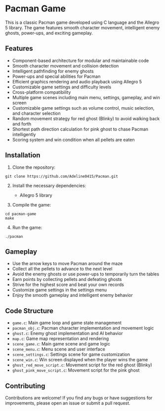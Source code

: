 # Pacman Game

This is a classic Pacman game developed using C language and the Allegro 5 library. The game features smooth character movement, intelligent enemy ghosts, power-ups, and exciting gameplay.

## Features

- Component-based architecture for modular and maintainable code
- Smooth character movement and collision detection
- Intelligent pathfinding for enemy ghosts
- Power-ups and special abilities for Pacman
- Efficient graphics rendering and audio playback using Allegro 5
- Customizable game settings and difficulty levels
- Cross-platform compatibility
- Multiple game scenes including main menu, settings, gameplay, and win screen
- Customizable game settings such as volume control, music selection, and character selection
- Random movement strategy for red ghost (Blinky) to avoid walking back and forth
- Shortest path direction calculation for pink ghost to chase Pacman intelligently
- Scoring system and win condition when all pellets are eaten

## Installation

1. Clone the repository:

```
git clone https://github.com/Adeline0415/Pacman.git
```

2. Install the necessary dependencies:
   - Allegro 5 library

3. Compile the game:

```
cd pacman-game
make
```

4. Run the game:

```
./pacman
```

## Gameplay

- Use the arrow keys to move Pacman around the maze
- Collect all the pellets to advance to the next level
- Avoid the enemy ghosts or use power-ups to temporarily turn the tables
- Earn points by collecting pellets and defeating ghosts
- Strive for the highest score and beat your own records
- Customize game settings in the settings menu
- Enjoy the smooth gameplay and intelligent enemy behavior

## Code Structure

- `game.c`: Main game loop and game state management
- `pacman_obj.c`: Pacman character implementation and movement logic
- `ghost.c`: Enemy ghost implementation and AI behavior
- `map.c`: Game map representation and rendering
- `scene_game.c`: Main game scene and game logic
- `scene_menu.c`: Menu scene and user interface
- `scene_settings.c`: Settings scene for game customization
- `scene_win.c`: Win screen displayed when the player wins the game
- `ghost_red_move_script.c`: Movement script for the red ghost (Blinky)
- `ghost_pink_move_script.c`: Movement script for the pink ghost

## Contributing

Contributions are welcome! If you find any bugs or have suggestions for improvements, please open an issue or submit a pull request.
